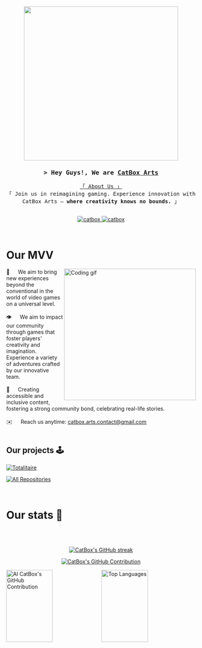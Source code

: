 <h3  align="center">
<img width="410px" src="https://github.com/CatBoxArts/CatBoxArts/assets/141590555/2bd35e71-64ea-4be0-a000-7dc0f8e26f91" />
</h3>

<!-- Intro  -->
<h3 align="center">
        <samp>&gt; Hey Guys!, We are
                <b><a target="_blank" href="https://github.com/CatBoxArts">CatBox Arts</a></b>
        </samp>
</h3>


<p align="center"> 
  <samp>
    <a href="https://www.google.com/search?q=Saif+Al+Siam">「 About Us 」</a>
    <br>
    「 Join us in reimagining gaming. Experience innovation with CatBox Arts – <b>where creativity knows no bounds.</b> 」
    <br>
    <br>
  </samp>
</p>

<p align="center">
 <a href="https://giddy-pond-e15.notion.site/CatBox-Art-s-bf5bd443843f41928483acfe3731b3c5?pvs=4" target="blank">
  <img src="https://img.shields.io/badge/Notion-white?style=for-the-badge&logo=notion&logoColor=black" alt="catbox" />
 </a>
 <a href="https://www.figma.com/@catbox" target="_blank">
  <img src="https://img.shields.io/badge/Figma-white?style=for-the-badge&logo=figma&logoColor=black" alt="catbox"/>
 </a>
  </a> 
</p>
<br />

<!-- About Section -->
 # Our MVV
 
<p>
 <img align="right" width="350" src="/assets/programmer.gif" alt="Coding gif" />
  
 🎯 &emsp; We aim to bring new experiences beyond the conventional in the world of video games on a universal level. <br/><br/>
 👁️ &emsp; We aim to impact our community through games that foster players' creativity and imagination. Experience a variety of adventures crafted by our innovative team.<br/><br/>
 🚀 &emsp; Creating accessible and inclusive content, fostering a strong community bond, celebrating real-life stories.<br/><br/>
 ✉️ &emsp; Reach us anytime: catbox.arts.contact@gmail.com<br/><br/>

</p>

## Our projects 🕹
[![Totalitaire](https://github-readme-stats.vercel.app/api/pin/?username=CatBoxArts&repo=totalitaire&border_color=FFFFFF&bg_color=0D1117&title_color=C9D1D9&text_color=8B949E&icon_color=FFFFFF)](https://github.com/CatBoxArts)

<p align="left">
  <a href="https://github.com/CatBoxArts?tab=repositories" target="_blank"><img alt="All Repositories" title="All Repositories" src="https://img.shields.io/badge/-All%20Repos-FFFFFF?style=for-the-badge&logo=koding&logoColor=white"/></a>
</p>

<br/>


# Our stats 🎲
<br/>
<br/>
<p align="center">
  <a href="https://github.com/CatBoxArts">
    <img src="https://github-readme-streak-stats.herokuapp.com/?user=CatBoxArts&theme=graywhite&border=FFFFFF" alt="CatBox's GitHub streak"/>
  </a>
</p>


<p align="center">
  <a href="https://github.com/CatBoxArts">
    <img src="https://github-profile-summary-cards.vercel.app/api/cards/profile-details?username=CatBoxArts&theme=graywhite" alt="CatBox's GitHub Contribution"/>
  </a>
</p>

<a> 
    <a href="https://github.com/CatBoxArts"><img alt="Al CatBox's GitHub Contribution" src="https://denvercoder1-github-readme-stats.vercel.app/api?username=CatBoxArts&show_icons=true&count_private=true&theme=graywhite" height="192px" width="49.5%"/></a>
  <a href="https://github.com/CatBoxArts"><img alt="Top Languages" src="https://denvercoder1-github-readme-stats.vercel.app/api/top-langs/?username=CatBoxArts&langs_count=8&layout=compact&theme=graywhite" height="192px" width="49.5%"/></a>
  <br/>
</a>
